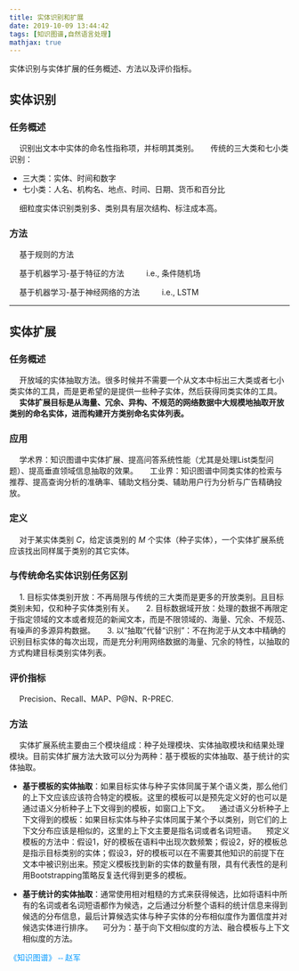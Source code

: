 ```yaml
---
title: 实体识别和扩展
date: 2019-10-09 13:44:42
tags: [知识图谱,自然语言处理]
mathjax: true
---
```


实体识别与实体扩展的任务概述、方法以及评价指标。

<!--more-->

## 实体识别
### 任务概述

&emsp; 识别出文本中实体的命名性指称项，并标明其类别。
&emsp; 传统的三大类和七小类识别：
  - 三大类：实体、时间和数字
  - 七小类：人名、机构名、地点、时间、日期、货币和百分比

&emsp; 细粒度实体识别类别多、类别具有层次结构、标注成本高。

### 方法
&emsp; 基于规则的方法

&emsp; 基于机器学习-基于特征的方法
&emsp; &emsp; i.e., 条件随机场

&emsp; 基于机器学习-基于神经网络的方法
&emsp; &emsp; i.e., LSTM

---

## 实体扩展
### 任务概述
&emsp; 开放域的实体抽取方法。很多时候并不需要一个从文本中标出三大类或者七小类实体的工具，而是更希望的是提供一些种子实体，然后获得同类实体的工具。
&emsp; **实体扩展目标是从海量、冗余、异构、不规范的网络数据中大规模地抽取开放类别的命名实体，进而构建开方类别命名实体列表。**

### 应用
&emsp; 学术界：知识图谱中实体扩展、提高问答系统性能（尤其是处理List类型问题）、提高垂直领域信息抽取的效果。
&emsp; 工业界：知识图谱中同类实体的检索与推荐、提高查询分析的准确率、辅助文档分类、辅助用户行为分析与广告精确投放。

### 定义
&emsp; 对于某实体类别 $C$，给定该类别的 $M$ 个实体（种子实体），一个实体扩展系统应该找出同样属于类别的其它实体。

### 与传统命名实体识别任务区别
&emsp; 1. 目标实体类别开放：不再局限与传统的三大类而是更多的开放类别。且目标类别未知，仅和种子实体类别有关。
&emsp; 2. 目标数据域开放：处理的数据不再限定于指定领域的文本或者规范的新闻文本，而是不限领域的、海量、冗余、不规范、有噪声的多源异构数据。
&emsp; 3. 以“抽取”代替“识别”：不在拘泥于从文本中精确的识别目标实体的每次出现，而是充分利用网络数据的海量、冗余的特性，以抽取的方式构建目标类别实体列表。

### 评价指标
&emsp; Precision、Recall、MAP、P@N、R-PREC.

### 方法
&emsp; 实体扩展系统主要由三个模块组成：种子处理模块、实体抽取模块和结果处理模块。目前实体扩展方法大致可以分为两种：基于模板的实体抽取、基于统计的实体抽取。

- **基于模板的实体抽取**：如果目标实体与种子实体同属于某个语义类，那么他们的上下文应该应该符合特定的模板。这里的模板可以是预先定义好的也可以是通过语义分析种子上下文得到的模板，如窗口上下文。
&emsp;通过语义分析种子上下文得到的模板：如果目标实体与种子实体同属于某个予以类别，则它们的上下文分布应该是相似的，这里的上下文主要是指名词或者名词短语。
&emsp;预定义模板的方法中：假设1，好的模板在语料中出现次数频繁；假设2，好的模板总是指示目标类别的实体；假设3，好的模板可以在不需要其他知识的前提下在文本中被识别出来。预定义模板找到新的实体的数量有限，具有代表性的是利用Bootstrapping策略反复迭代得到更多的模板。

- **基于统计的实体抽取**：通常使用相对粗糙的方式来获得候选，比如将语料中所有的名词或者名词短语都作为候选，之后通过分析整个语料的统计信息来得到候选的分布信息，最后计算候选实体与种子实体的分布相似度作为置信度并对候选实体进行排序。
&emsp;可分为：基于向下文相似度的方法、融合模板与上下文相似度的方法。



<font face='宋体' color='0099ff'>《知识图谱》 -- 赵军</font>